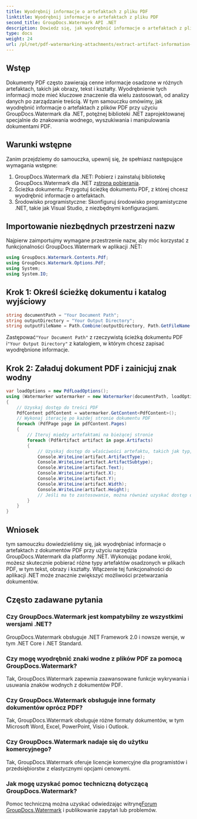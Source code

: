 ```yaml
---
title: Wyodrębnij informacje o artefaktach z pliku PDF
linktitle: Wyodrębnij informacje o artefaktach z pliku PDF
second_title: GroupDocs.Watermark API .NET
description: Dowiedz się, jak wyodrębnić informacje o artefaktach z plików PDF przy użyciu narzędzia GroupDocs.Watermark dla platformy .NET. Zwiększ swoje możliwości przetwarzania dokumentów.
type: docs
weight: 24
url: /pl/net/pdf-watermarking-attachments/extract-artifact-information-pdf/
---
```

## Wstęp
Dokumenty PDF często zawierają cenne informacje osadzone w różnych artefaktach, takich jak obrazy, tekst i kształty. Wyodrębnienie tych informacji może mieć kluczowe znaczenie dla wielu zastosowań, od analizy danych po zarządzanie treścią. W tym samouczku omówimy, jak wyodrębnić informacje o artefaktach z plików PDF przy użyciu GroupDocs.Watermark dla .NET, potężnej biblioteki .NET zaprojektowanej specjalnie do znakowania wodnego, wyszukiwania i manipulowania dokumentami PDF.
## Warunki wstępne
Zanim przejdziemy do samouczka, upewnij się, że spełniasz następujące wymagania wstępne:
1.  GroupDocs.Watermark dla .NET: Pobierz i zainstaluj bibliotekę GroupDocs.Watermark dla .NET z[strona pobierania](https://releases.groupdocs.com/Watermark/net/).
2. Ścieżka dokumentu: Przygotuj ścieżkę dokumentu PDF, z której chcesz wyodrębnić informacje o artefaktach.
3. Środowisko programistyczne: Skonfiguruj środowisko programistyczne .NET, takie jak Visual Studio, z niezbędnymi konfiguracjami.

## Importowanie niezbędnych przestrzeni nazw
Najpierw zaimportujmy wymagane przestrzenie nazw, aby móc korzystać z funkcjonalności GroupDocs.Watermark w aplikacji .NET:
```csharp
using GroupDocs.Watermark.Contents.Pdf;
using GroupDocs.Watermark.Options.Pdf;
using System;
using System.IO;
```
## Krok 1: Określ ścieżkę dokumentu i katalog wyjściowy
```csharp
string documentPath = "Your Document Path";
string outputDirectory = "Your Output Directory";
string outputFileName = Path.Combine(outputDirectory, Path.GetFileName(documentPath));
```
 Zastępować`"Your Document Path"` z rzeczywistą ścieżką dokumentu PDF i`"Your Output Directory"` z katalogiem, w którym chcesz zapisać wyodrębnione informacje.
## Krok 2: Załaduj dokument PDF i zainicjuj znak wodny
```csharp
var loadOptions = new PdfLoadOptions();
using (Watermarker watermarker = new Watermarker(documentPath, loadOptions))
{
    // Uzyskaj dostęp do treści PDF
    PdfContent pdfContent = watermarker.GetContent<PdfContent>();
    // Wykonaj iterację po każdej stronie dokumentu PDF
    foreach (PdfPage page in pdfContent.Pages)
    {
        // Iteruj między artefaktami na bieżącej stronie
        foreach (PdfArtifact artifact in page.Artifacts)
        {
            // Uzyskaj dostęp do właściwości artefaktu, takich jak typ, pozycja i zawartość
            Console.WriteLine(artifact.ArtifactType);
            Console.WriteLine(artifact.ArtifactSubtype);
            Console.WriteLine(artifact.Text);
            Console.WriteLine(artifact.X);
            Console.WriteLine(artifact.Y);
            Console.WriteLine(artifact.Width);
            Console.WriteLine(artifact.Height);
            // Jeśli ma to zastosowanie, można również uzyskać dostęp do dodatkowych właściwości, takich jak szczegóły obrazu
        }
    }
}
```

## Wniosek
tym samouczku dowiedzieliśmy się, jak wyodrębniać informacje o artefaktach z dokumentów PDF przy użyciu narzędzia GroupDocs.Watermark dla platformy .NET. Wykonując podane kroki, możesz skutecznie pobierać różne typy artefaktów osadzonych w plikach PDF, w tym tekst, obrazy i kształty. Włączenie tej funkcjonalności do aplikacji .NET może znacznie zwiększyć możliwości przetwarzania dokumentów.
## Często zadawane pytania
### Czy GroupDocs.Watermark jest kompatybilny ze wszystkimi wersjami .NET?
GroupDocs.Watermark obsługuje .NET Framework 2.0 i nowsze wersje, w tym .NET Core i .NET Standard.
### Czy mogę wyodrębnić znaki wodne z plików PDF za pomocą GroupDocs.Watermark?
Tak, GroupDocs.Watermark zapewnia zaawansowane funkcje wykrywania i usuwania znaków wodnych z dokumentów PDF.
### Czy GroupDocs.Watermark obsługuje inne formaty dokumentów oprócz PDF?
Tak, GroupDocs.Watermark obsługuje różne formaty dokumentów, w tym Microsoft Word, Excel, PowerPoint, Visio i Outlook.
### Czy GroupDocs.Watermark nadaje się do użytku komercyjnego?
Tak, GroupDocs.Watermark oferuje licencje komercyjne dla programistów i przedsiębiorstw z elastycznymi opcjami cenowymi.
### Jak mogę uzyskać pomoc techniczną dotyczącą GroupDocs.Watermark?
 Pomoc techniczną można uzyskać odwiedzając witrynę[Forum GroupDocs.Watermark](https://forum.groupdocs.com/c/watermark/19) i publikowanie zapytań lub problemów.